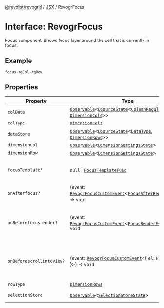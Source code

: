 [@revolist/revogrid](README.md) / [JSX](Namespace.JSX.md) / RevogrFocus

# Interface: RevogrFocus

Focus component. Shows focus layer around the cell that is currently in focus.

## Example

```ts
focus-rgCol-rgRow
```

## Properties

| Property | Type | Description | Defined in |
| ------ | ------ | ------ | ------ |
| `colData` | [`Observable`](TypeAlias.Observable.md)\<[`DSourceState`](TypeAlias.DSourceState.md)\<[`ColumnRegular`](Interface.ColumnRegular.md), [`DimensionCols`](TypeAlias.DimensionCols.md)\>\> | Column source | [src/components.d.ts:1844](https://github.com/revolist/revogrid/blob/7eb028636fe9635cf32f3cf0775076c9e2dde053/src/components.d.ts#L1844) |
| `colType` | [`DimensionCols`](TypeAlias.DimensionCols.md) | Column type | [src/components.d.ts:1848](https://github.com/revolist/revogrid/blob/7eb028636fe9635cf32f3cf0775076c9e2dde053/src/components.d.ts#L1848) |
| `dataStore` | [`Observable`](TypeAlias.Observable.md)\<[`DSourceState`](TypeAlias.DSourceState.md)\<[`DataType`](TypeAlias.DataType.md), [`DimensionRows`](TypeAlias.DimensionRows.md)\>\> | Data rows source | [src/components.d.ts:1852](https://github.com/revolist/revogrid/blob/7eb028636fe9635cf32f3cf0775076c9e2dde053/src/components.d.ts#L1852) |
| `dimensionCol` | [`Observable`](TypeAlias.Observable.md)\<[`DimensionSettingsState`](Interface.DimensionSettingsState.md)\> | Dimension settings X | [src/components.d.ts:1856](https://github.com/revolist/revogrid/blob/7eb028636fe9635cf32f3cf0775076c9e2dde053/src/components.d.ts#L1856) |
| `dimensionRow` | [`Observable`](TypeAlias.Observable.md)\<[`DimensionSettingsState`](Interface.DimensionSettingsState.md)\> | Dimension settings Y | [src/components.d.ts:1860](https://github.com/revolist/revogrid/blob/7eb028636fe9635cf32f3cf0775076c9e2dde053/src/components.d.ts#L1860) |
| `focusTemplate?` | `null` \| [`FocusTemplateFunc`](TypeAlias.FocusTemplateFunc.md) | Focus template custom function. Can be used to render custom focus layer. | [src/components.d.ts:1864](https://github.com/revolist/revogrid/blob/7eb028636fe9635cf32f3cf0775076c9e2dde053/src/components.d.ts#L1864) |
| `onAfterfocus?` | (`event`: [`RevogrFocusCustomEvent`](Interface.RevogrFocusCustomEvent.md)\<[`FocusAfterRenderEvent`](Interface.FocusAfterRenderEvent.md)\>) => `void` | Used to setup properties after focus was rendered | [src/components.d.ts:1868](https://github.com/revolist/revogrid/blob/7eb028636fe9635cf32f3cf0775076c9e2dde053/src/components.d.ts#L1868) |
| `onBeforefocusrender?` | (`event`: [`RevogrFocusCustomEvent`](Interface.RevogrFocusCustomEvent.md)\<[`FocusRenderEvent`](Interface.FocusRenderEvent.md)\>) => `void` | Before focus render event. Can be prevented by event.preventDefault(). If preventDefault used slot will be rendered. | [src/components.d.ts:1872](https://github.com/revolist/revogrid/blob/7eb028636fe9635cf32f3cf0775076c9e2dde053/src/components.d.ts#L1872) |
| `onBeforescrollintoview?` | (`event`: [`RevogrFocusCustomEvent`](Interface.RevogrFocusCustomEvent.md)\<\{ `el`: `HTMLElement`; \}\>) => `void` | Before focus changed verify if it's in view and scroll viewport into this view Can be prevented by event.preventDefault() | [src/components.d.ts:1876](https://github.com/revolist/revogrid/blob/7eb028636fe9635cf32f3cf0775076c9e2dde053/src/components.d.ts#L1876) |
| `rowType` | [`DimensionRows`](TypeAlias.DimensionRows.md) | Row type | [src/components.d.ts:1880](https://github.com/revolist/revogrid/blob/7eb028636fe9635cf32f3cf0775076c9e2dde053/src/components.d.ts#L1880) |
| `selectionStore` | [`Observable`](TypeAlias.Observable.md)\<[`SelectionStoreState`](TypeAlias.SelectionStoreState.md)\> | Selection, range, focus for selection | [src/components.d.ts:1884](https://github.com/revolist/revogrid/blob/7eb028636fe9635cf32f3cf0775076c9e2dde053/src/components.d.ts#L1884) |
